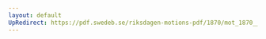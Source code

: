```yaml
---
layout: default
UpRedirect: https://pdf.swedeb.se/riksdagen-motions-pdf/1870/mot_1870__ak__00188/mot_1870__ak__00188_001.pdf
---
```

